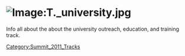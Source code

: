 # ![Image:T._university.jpg](T._university.jpg "Image:T._university.jpg")

Info all about the about the university outreach, education, and
training track.

[Category:Summit_2011_Tracks](Category:Summit_2011_Tracks "wikilink")